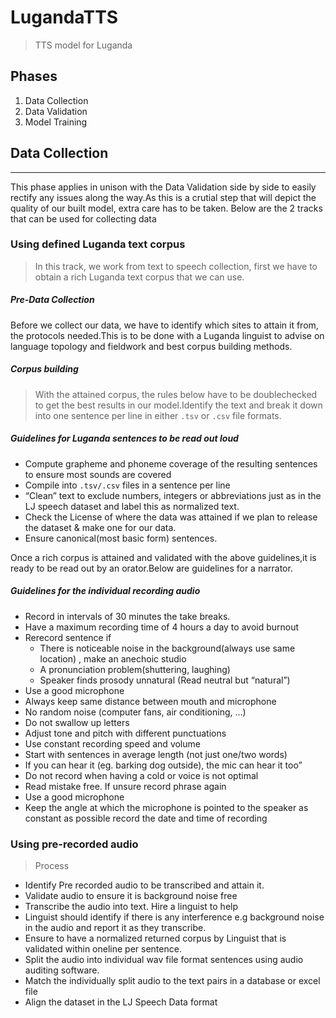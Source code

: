 # LugandaTTS
> TTS model for Luganda

## Phases

1. Data Collection
2. Data Validation
3. Model Training

## Data Collection
---
This phase applies in unison with the Data Validation side by side to easily rectify any issues along the way.As this is a crutial step that will depict the quality of our built model, extra care has to be taken.
Below are the 2 tracks that can be used for collecting data
### Using defined Luganda text corpus
> In this track, we work from text to speech collection, first we have to obtain a rich Luganda text corpus that we can use. 
##### Pre-Data Collection
Before we collect our data, we have to identify which sites to attain it from, the protocols needed.This is to be done with a Luganda linguist to advise on language topology and fieldwork and best corpus building methods.
##### Corpus building
> With the attained  corpus, the rules below have to be doublechecked to get the best results in our model.Identify the text and break it down into one sentence per line in either `.tsv` or `.csv` file formats.
##### Guidelines for Luganda sentences to be read out loud
- Compute grapheme and phoneme coverage of the resulting sentences to ensure most sounds are covered
- Compile into `.tsv/.csv` files in a sentence per line
- “Clean” text to exclude numbers, integers or abbreviations just as in the LJ speech dataset and label this as normalized text.
- Check the License of where the data was attained if we plan to release the dataset & make one for our data.  
- Ensure canonical(most basic form) sentences.

Once a rich corpus is attained and validated with the above guidelines,it is ready to be read out by an orator.Below are guidelines for a narrator.
##### Guidelines for the individual recording audio
- Record in intervals of 30 minutes the take breaks.
- Have a maximum recording time of 4 hours a day to avoid burnout
- Rerecord sentence if 
    - There is noticeable noise in the background(always use same location) , make an anechoic studio
    - A pronunciation problem(shuttering, laughing)
    - Speaker finds prosody unnatural (Read neutral but “natural”)
- Use a good microphone
- Always keep same distance between mouth and microphone
- No random noise (computer fans, air conditioning, …)
- Do not swallow up letters
- Adjust tone and pitch with different punctuations
- Use constant recording speed and volume
- Start with sentences in average length (not just one/two words)
- If you can hear it (eg. barking dog outside), the mic can hear it too”
- Do not record when having a cold or voice is not optimal
- Read mistake free. If unsure record phrase again
- Use a good microphone
- Keep the angle at which the microphone is pointed to the speaker as constant as possible record the date and time of recording


### Using pre-recorded audio 
> Process 
- Identify Pre recorded audio to be transcribed and attain it.
- Validate audio to ensure it is background noise free
- Transcribe the audio into text. Hire a linguist to help
- Linguist should identify if there is any interference e.g background noise in the audio and report it as they transcribe.
- Ensure to have a normalized returned corpus by Linguist that is validated within oneline per sentence.
- Split the audio into individual  wav file format sentences using audio auditing software.
- Match the individually split audio to the text pairs in a database or excel file
- Align the dataset in the LJ Speech Data format


